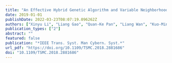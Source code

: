 ```yaml
---
title: "An Effective Hybrid Genetic Algorithm and Variable Neighborhood Search for Integrated Process Planning and Scheduling in a Packaging Machine Workshop"
date: 2019-01-01
publishDate: 2022-03-23T08:07:19.096262Z
authors: ["Xinyu Li", "Liang Gao", "Quan-Ke Pan", "Liang Wan", "Kuo-Ming Chao"]
publication_types: ["2"]
abstract: ""
featured: false
publication: "*IEEE Trans. Syst. Man Cybern. Syst.*"
url_pdf: "https://doi.org/10.1109/TSMC.2018.2881686"
doi: "10.1109/TSMC.2018.2881686"
---
```


